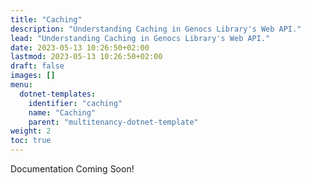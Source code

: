 ```yaml
---
title: "Caching"
description: "Understanding Caching in Genocs Library's Web API."
lead: "Understanding Caching in Genocs Library's Web API."
date: 2023-05-13 10:26:50+02:00
lastmod: 2023-05-13 10:26:50+02:00
draft: false
images: []
menu:
  dotnet-templates:
    identifier: "caching"
    name: "Caching"
    parent: "multitenancy-dotnet-template"
weight: 2
toc: true
---
```


Documentation Coming Soon!
